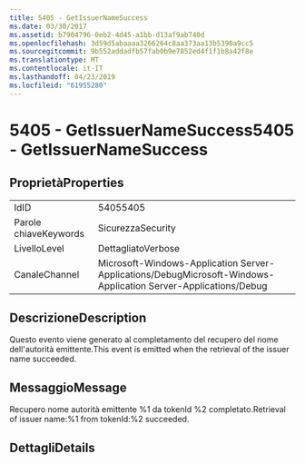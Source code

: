 ```yaml
---
title: 5405 - GetIssuerNameSuccess
ms.date: 03/30/2017
ms.assetid: b7904796-0eb2-4d45-a1bb-d13af9ab740d
ms.openlocfilehash: 3d59d5abaaaa3266264c8aa373aa13b5390a9cc5
ms.sourcegitcommit: 9b552addadfb57fab0b9e7852ed4f1f1b8a42f8e
ms.translationtype: MT
ms.contentlocale: it-IT
ms.lasthandoff: 04/23/2019
ms.locfileid: "61955280"
---
```

# <a name="5405---getissuernamesuccess"></a><span data-ttu-id="14608-102">5405 - GetIssuerNameSuccess</span><span class="sxs-lookup"><span data-stu-id="14608-102">5405 - GetIssuerNameSuccess</span></span>
## <a name="properties"></a><span data-ttu-id="14608-103">Proprietà</span><span class="sxs-lookup"><span data-stu-id="14608-103">Properties</span></span>  
  
|||  
|-|-|  
|<span data-ttu-id="14608-104">Id</span><span class="sxs-lookup"><span data-stu-id="14608-104">ID</span></span>|<span data-ttu-id="14608-105">5405</span><span class="sxs-lookup"><span data-stu-id="14608-105">5405</span></span>|  
|<span data-ttu-id="14608-106">Parole chiave</span><span class="sxs-lookup"><span data-stu-id="14608-106">Keywords</span></span>|<span data-ttu-id="14608-107">Sicurezza</span><span class="sxs-lookup"><span data-stu-id="14608-107">Security</span></span>|  
|<span data-ttu-id="14608-108">Livello</span><span class="sxs-lookup"><span data-stu-id="14608-108">Level</span></span>|<span data-ttu-id="14608-109">Dettagliato</span><span class="sxs-lookup"><span data-stu-id="14608-109">Verbose</span></span>|  
|<span data-ttu-id="14608-110">Canale</span><span class="sxs-lookup"><span data-stu-id="14608-110">Channel</span></span>|<span data-ttu-id="14608-111">Microsoft-Windows-Application Server-Applications/Debug</span><span class="sxs-lookup"><span data-stu-id="14608-111">Microsoft-Windows-Application Server-Applications/Debug</span></span>|  
  
## <a name="description"></a><span data-ttu-id="14608-112">Descrizione</span><span class="sxs-lookup"><span data-stu-id="14608-112">Description</span></span>  
 <span data-ttu-id="14608-113">Questo evento viene generato al completamento del recupero del nome dell'autorità emittente.</span><span class="sxs-lookup"><span data-stu-id="14608-113">This event is emitted when the retrieval of the issuer name succeeded.</span></span>  
  
## <a name="message"></a><span data-ttu-id="14608-114">Messaggio</span><span class="sxs-lookup"><span data-stu-id="14608-114">Message</span></span>  
 <span data-ttu-id="14608-115">Recupero nome autorità emittente %1 da tokenId %2 completato.</span><span class="sxs-lookup"><span data-stu-id="14608-115">Retrieval of issuer name:%1 from tokenId:%2 succeeded.</span></span>  
  
## <a name="details"></a><span data-ttu-id="14608-116">Dettagli</span><span class="sxs-lookup"><span data-stu-id="14608-116">Details</span></span>
